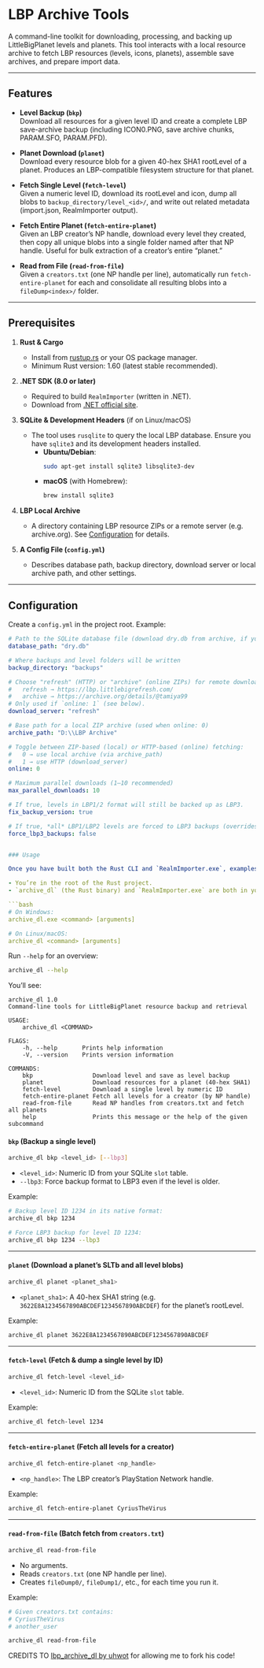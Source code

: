 # LBP Archive Tools

A command-line toolkit for downloading, processing, and backing up LittleBigPlanet levels and planets. This tool interacts with a local resource archive to fetch LBP resources (levels, icons, planets), assemble save archives, and prepare import data.

---

## Features

- **Level Backup (`bkp`)**  
  Download all resources for a given level ID and create a complete LBP save-archive backup (including ICON0.PNG, save archive chunks, PARAM.SFO, PARAM.PFD).

- **Planet Download (`planet`)**  
  Download every resource blob for a given 40-hex SHA1 rootLevel of a planet. Produces an LBP-compatible filesystem structure for that planet.

- **Fetch Single Level (`fetch-level`)**  
  Given a numeric level ID, download its rootLevel and icon, dump all blobs to `backup_directory/level_<id>/`, and write out related metadata (import.json, RealmImporter output).

- **Fetch Entire Planet (`fetch-entire-planet`)**  
  Given an LBP creator’s NP handle, download every level they created, then copy all unique blobs into a single folder named after that NP handle. Useful for bulk extraction of a creator’s entire “planet.”

- **Read from File (`read-from-file`)**  
  Given a `creators.txt` (one NP handle per line), automatically run `fetch-entire-planet` for each and consolidate all resulting blobs into a `fileDump<index>/` folder.

---

## Prerequisites

1. **Rust & Cargo**  
   - Install from [rustup.rs](https://rustup.rs/) or your OS package manager.  
   - Minimum Rust version: 1.60 (latest stable recommended).

2. **.NET SDK (8.0 or later)**  
   - Required to build `RealmImporter` (written in .NET).  
   - Download from [.NET official site](https://dotnet.microsoft.com/download).  

3. **SQLite & Development Headers** (if on Linux/macOS)  
   - The tool uses `rusqlite` to query the local LBP database. Ensure you have `sqlite3` and its development headers installed.  
     - **Ubuntu/Debian**:  
       ```bash
       sudo apt-get install sqlite3 libsqlite3-dev
       ```
     - **macOS** (with Homebrew):  
       ```bash
       brew install sqlite3
       ```

4. **LBP Local Archive**  
   - A directory containing LBP resource ZIPs or a remote server (e.g. archive.org). See [Configuration](#configuration) for details.

5. **A Config File (`config.yml`)**  
   - Describes database path, backup directory, download server or local archive path, and other settings.  

---

## Configuration

Create a `config.yml` in the project root. Example:

```yaml
# Path to the SQLite database file (download dry.db from archive, if you need it)
database_path: "dry.db"

# Where backups and level folders will be written
backup_directory: "backups"

# Choose "refresh" (HTTP) or "archive" (online ZIPs) for remote downloads:
#   refresh → https://lbp.littlebigrefresh.com/
#   archive → https://archive.org/details/@tamiya99
# Only used if `online: 1` (see below).
download_server: "refresh"

# Base path for a local ZIP archive (used when online: 0)
archive_path: "D:\\LBP Archive"

# Toggle between ZIP-based (local) or HTTP-based (online) fetching:
#   0 → use local archive (via archive_path)
#   1 → use HTTP (download_server)
online: 0

# Maximum parallel downloads (1–10 recommended)
max_parallel_downloads: 10

# If true, levels in LBP1/2 format will still be backed up as LBP3.
fix_backup_version: true

# If true, *all* LBP1/LBP2 levels are forced to LBP3 backups (overrides fix_backup_version)
force_lbp3_backups: false


### Usage

Once you have built both the Rust CLI and `RealmImporter.exe`, examples below assume:

- You’re in the root of the Rust project.
- `archive_dl` (the Rust binary) and `RealmImporter.exe` are both in your `PATH` or in the current directory.

```bash
# On Windows:
archive_dl.exe <command> [arguments]

# On Linux/macOS:
archive_dl <command> [arguments]
```

Run `--help` for an overview:

```bash
archive_dl --help
```

You’ll see:

```
archive_dl 1.0
Command-line tools for LittleBigPlanet resource backup and retrieval

USAGE:
    archive_dl <COMMAND>

FLAGS:
    -h, --help       Prints help information
    -V, --version    Prints version information

COMMANDS:
    bkp                 Download level and save as level backup
    planet              Download resources for a planet (40-hex SHA1)
    fetch-level         Download a single level by numeric ID
    fetch-entire-planet Fetch all levels for a creator (by NP handle)
    read-from-file      Read NP handles from creators.txt and fetch all planets
    help                Prints this message or the help of the given subcommand
```

#### `bkp` (Backup a single level)

```bash
archive_dl bkp <level_id> [--lbp3]
```

- `<level_id>`: Numeric ID from your SQLite `slot` table.
- `--lbp3`: Force backup format to LBP3 even if the level is older.

Example:

```bash
# Backup level ID 1234 in its native format:
archive_dl bkp 1234

# Force LBP3 backup for level ID 1234:
archive_dl bkp 1234 --lbp3
```

---

#### `planet` (Download a planet’s SLTb and all level blobs)

```bash
archive_dl planet <planet_sha1>
```

- `<planet_sha1>`: A 40-hex SHA1 string (e.g. `3622E8A1234567890ABCDEF1234567890ABCDEF`) for the planet’s rootLevel.

Example:

```bash
archive_dl planet 3622E8A1234567890ABCDEF1234567890ABCDEF
```

---

#### `fetch-level` (Fetch & dump a single level by ID)

```bash
archive_dl fetch-level <level_id>
```

- `<level_id>`: Numeric ID from the SQLite `slot` table.

Example:

```bash
archive_dl fetch-level 1234
```

---

#### `fetch-entire-planet` (Fetch all levels for a creator)

```bash
archive_dl fetch-entire-planet <np_handle>
```

- `<np_handle>`: The LBP creator’s PlayStation Network handle.

Example:

```bash
archive_dl fetch-entire-planet CyriusTheVirus
```

---

#### `read-from-file` (Batch fetch from `creators.txt`)

```bash
archive_dl read-from-file
```

- No arguments.
- Reads `creators.txt` (one NP handle per line).
- Creates `fileDump0/`, `fileDump1/`, etc., for each time you run it.

Example:

```bash
# Given creators.txt contains:
# CyriusTheVirus
# another_user

archive_dl read-from-file
```

CREDITS TO [lbp_archive_dl by uhwot](https://github.com/uhwot/lbp_archive_dl) for allowing me to fork his code!
